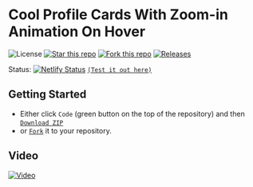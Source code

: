 # Cool Profile Cards With Zoom-in Animation On Hover

![License](https://img.shields.io/npm/l/css-star-rating.svg) 
[![Star this repo](https://badgen.net/github/stars/blank-yt/Cool-Profile-Cards-With-Zoom-in-Animation-On-Hover)](https://github.com/blank-yt/Cool-Profile-Cards-With-Zoom-in-Animation-On-Hover/stargazers/)
[![Fork this repo](https://badgen.net/github/forks/blank-yt/Cool-Profile-Cards-With-Zoom-in-Animation-On-Hover)](https://github.com/blank-yt/Cool-Profile-Cards-With-Zoom-in-Animation-On-Hover/fork/)
[![Releases](https://img.shields.io/github/downloads/blank-yt/Cool-Profile-Cards-With-Zoom-in-Animation-On-Hover/total.svg)](https://github.com/blank-yt/Cool-Profile-Cards-With-Zoom-in-Animation-On-Hover/archive/refs/tags/Release.zip)

Status: [![Netlify Status](https://api.netlify.com/api/v1/badges/f3e710f6-5d90-4f38-81c8-b4e2ca4a2233/deploy-status)](https://shimmering-llama-14a3b9.netlify.app/) [`(Test it out here)`](https://shimmering-llama-14a3b9.netlify.app/)

## Getting Started
- Either click `Code` (green button on the top of the repository) and then [`Download ZIP`](https://github.com/blank-yt/Cool-Profile-Cards-With-Zoom-in-Animation-On-Hover/archive/refs/tags/Release.zip)
- or [`Fork`](https://github.com/blank-yt/Cool-Profile-Cards-With-Zoom-in-Animation-On-Hover/fork) it to your repository.

## Video
[![Video](https://img.youtube.com/vi/fnSQEKO3Ozs/0.jpg)](https://www.youtube.com/watch?v=fnSQEKO3Ozs)
